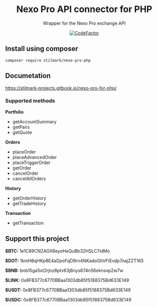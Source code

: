 <div align="center">

# Nexo Pro API connector for PHP
Wrapper for the Nexo Pro exchange API

[![CodeFactor](https://www.codefactor.io/repository/github/stilmark/nexo-pro-php/badge/main)](https://www.codefactor.io/repository/github/stilmark/nexo-pro-php/overview/main)

</div>

## Install using composer ##

    composer require stilmark/nexo-pro-php

## Documetation ##

https://stilmark-projects.gitbook.io/nexo-pro-for-php/

### Supported methods ###

**Portfolio**
- getAccountSummary
- getPairs
- getQuote

**Orders**
- placeOrder
- placeAdvancedOrder
- placeTriggerOrder
- getOrder
- cancelOrder
- cancelAllOrders

**History**
- getOrderHistory
- getTradeHistory

**Transaction**
- getTransaction

## Support this project ##

**$BTC:** 1e1C89CNZAGX8eyoHeQuBb32HSLC7idMo

**$DOT:** 1kmH8qHKp8E4aDpoFqD9rn4NKadoGhVFiEvdp7najZZT165

**$BNB:** bnb15ga5xt2rjnz8ptv63j6nys674n56eknsxp2w7w

**$LINK:** 0x8FB377c6770BBaa1303db85f5188375Bd633E149

**$USDT:** 0x8FB377c6770BBaa1303db85f5188375Bd633E149

**$USDC:** 0x8FB377c6770BBaa1303db85f5188375Bd633E149
